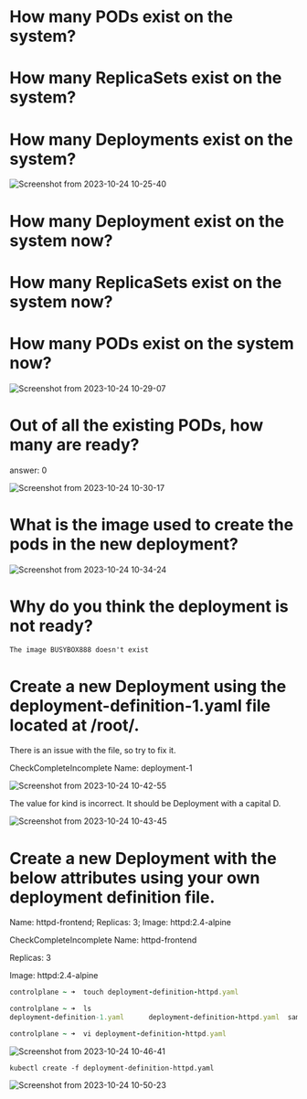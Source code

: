 # How many PODs exist on the system?   
# How many ReplicaSets exist on the system?   
# How many Deployments exist on the system?

![Screenshot from 2023-10-24 10-25-40](https://github.com/Althaf-official/KodeKloud_Kubernetes/assets/105126131/cb61848d-8a43-42a3-ac3f-72c5f837af8a)


# How many Deployment exist on the system now?
# How many ReplicaSets exist on the system now?
# How many PODs exist on the system now?

![Screenshot from 2023-10-24 10-29-07](https://github.com/Althaf-official/KodeKloud_Kubernetes/assets/105126131/db2a1739-561a-4bef-950a-c1898438e666)

# Out of all the existing PODs, how many are ready? 
answer: 0 

![Screenshot from 2023-10-24 10-30-17](https://github.com/Althaf-official/KodeKloud_Kubernetes/assets/105126131/97fd0518-b4f7-4f4b-9447-4a3ae555493e)


# What is the image used to create the pods in the new deployment?

![Screenshot from 2023-10-24 10-34-24](https://github.com/Althaf-official/KodeKloud_Kubernetes/assets/105126131/41a28b17-b306-4540-bc8a-ecdf333de6ef)


# Why do you think the deployment is not ready?

```The image BUSYBOX888 doesn't exist```

# Create a new Deployment using the deployment-definition-1.yaml file located at /root/.


There is an issue with the file, so try to fix it.

CheckCompleteIncomplete
Name: deployment-1


![Screenshot from 2023-10-24 10-42-55](https://github.com/Althaf-official/KodeKloud_Kubernetes/assets/105126131/1141583d-b496-4fe9-82fc-b04c8426a82c)


The value for kind is incorrect. It should be Deployment with a capital D.

![Screenshot from 2023-10-24 10-43-45](https://github.com/Althaf-official/KodeKloud_Kubernetes/assets/105126131/28927f4a-c323-46b0-a28a-60ac2c9411dc)



# Create a new Deployment with the below attributes using your own deployment definition file.


Name: httpd-frontend;
Replicas: 3;
Image: httpd:2.4-alpine

CheckCompleteIncomplete
Name: httpd-frontend

Replicas: 3

Image: httpd:2.4-alpine


```ruby
controlplane ~ ➜  touch deployment-definition-httpd.yaml

controlplane ~ ➜  ls
deployment-definition-1.yaml      deployment-definition-httpd.yaml  sample.yaml

controlplane ~ ➜  vi deployment-definition-httpd.yaml 
```
![Screenshot from 2023-10-24 10-46-41](https://github.com/Althaf-official/KodeKloud_Kubernetes/assets/105126131/28394063-5a80-4f03-9df5-68fef5c95a2e)

``` kubectl create -f deployment-definition-httpd.yaml ```

![Screenshot from 2023-10-24 10-50-23](https://github.com/Althaf-official/KodeKloud_Kubernetes/assets/105126131/67f1dd3f-94f8-4663-9ae5-e7ed024c02e7)







